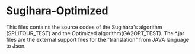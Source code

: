 Sugihara-Optimized
==================
This files contains the source codes of the Sugihara's algorithm (SPLITOUR_TEST) and the Optimized algorithm(GA2OPT_TEST).
The *.jar files are the external support files for the "translation" from JAVA language to Json. 
